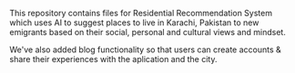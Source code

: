 This repository contains files for Residential Recommendation System which uses AI to suggest places to live in Karachi, Pakistan to new emigrants 
based on their social, personal and cultural views and mindset.

We've also added blog functionality so that users can create accounts & share their experiences with the aplication and the city.
